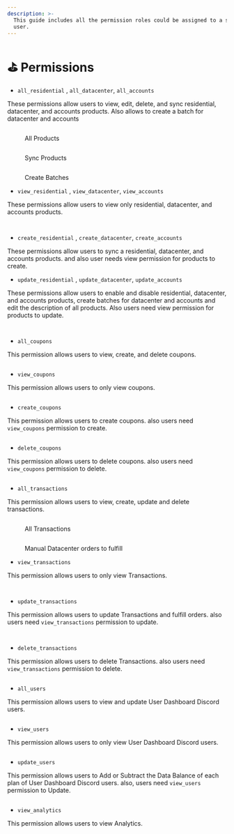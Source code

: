 ```yaml
---
description: >-
  This guide includes all the permission roles could be assigned to a sub admin
  user.
---
```


# ⛳ Permissions

* `all_residential` , `all_datacenter`, `all_accounts`

These permissions allow users to view, edit, delete, and sync residential, datacenter, and accounts products. Also allows to create a batch for datacenter and accounts

<figure><img src="../../.gitbook/assets/1 (15).png" alt=""><figcaption><p>All Products</p></figcaption></figure>

<figure><img src="../../.gitbook/assets/1 (15).png" alt=""><figcaption><p>Sync Products</p></figcaption></figure>

<figure><img src="../../.gitbook/assets/3 (8).png" alt=""><figcaption><p>Create Batches</p></figcaption></figure>

* `view_residential` , `view_datacenter`, `view_accounts`

These permissions allow users to view only residential, datacenter, and accounts products.

<figure><img src="../../.gitbook/assets/4 (8).png" alt=""><figcaption></figcaption></figure>

<figure><img src="../../.gitbook/assets/5 (9).png" alt=""><figcaption></figcaption></figure>

* `create_residential` , `create_datacenter`, `create_accounts`

These permissions allow users to sync a residential, datacenter, and accounts products. and also user needs view permission for products to create.

* `update_residential` , `update_datacenter`, `update_accounts`

These permissions allow users to enable and disable residential, datacenter, and accounts products, create batches for datacenter and accounts and edit the description of all products. Also users need view permission for products to update.

<figure><img src="../../.gitbook/assets/6 (8).png" alt=""><figcaption></figcaption></figure>

<figure><img src="../../.gitbook/assets/7 (4).png" alt=""><figcaption></figcaption></figure>

* `all_coupons`

This permission allows users to view, create, and delete coupons.

<figure><img src="../../.gitbook/assets/8 (4).png" alt=""><figcaption></figcaption></figure>

* `view_coupons`

This permission allows users to only view coupons.

<figure><img src="../../.gitbook/assets/9 (1).png" alt=""><figcaption></figcaption></figure>

* `create_coupons`

This permission allows users to create coupons. also users need `view_coupons` permission to create.

<figure><img src="../../.gitbook/assets/10 (1).png" alt=""><figcaption></figcaption></figure>

* `delete_coupons`

This permission allows users to delete coupons. also users need `view_coupons` permission to delete.

<figure><img src="../../.gitbook/assets/11 (1).png" alt=""><figcaption></figcaption></figure>

* `all_transactions`

This permission allows users to view, create, update and delete transactions.

<figure><img src="../../.gitbook/assets/12.png" alt=""><figcaption><p>All Transactions</p></figcaption></figure>

<figure><img src="../../.gitbook/assets/13.png" alt=""><figcaption><p>Manual Datacenter orders to fulfill</p></figcaption></figure>

* `view_transactions`

This permission allows users to only view Transactions.

<figure><img src="../../.gitbook/assets/14.png" alt=""><figcaption></figcaption></figure>

<figure><img src="../../.gitbook/assets/15.png" alt=""><figcaption></figcaption></figure>

* `update_transactions`

This permission allows users to update Transactions and fulfill orders. also users need `view_transactions` permission to update.

<figure><img src="../../.gitbook/assets/16.png" alt=""><figcaption></figcaption></figure>

<figure><img src="../../.gitbook/assets/17.png" alt=""><figcaption></figcaption></figure>

* `delete_transactions`

This permission allows users to delete Transactions. also users need `view_transactions` permission to delete.

<figure><img src="../../.gitbook/assets/18 (1).png" alt=""><figcaption></figcaption></figure>

* `all_users`

This permission allows users to view and update User Dashboard Discord users.

<figure><img src="../../.gitbook/assets/19.png" alt=""><figcaption></figcaption></figure>

* `view_users`

This permission allows users to only view User Dashboard Discord users.

<figure><img src="../../.gitbook/assets/20.png" alt=""><figcaption></figcaption></figure>

* `update_users`

This permission allows users to Add or Subtract the Data Balance of each plan of User Dashboard Discord users. also, users need `view_users` permission to Update.

<figure><img src="../../.gitbook/assets/21.png" alt=""><figcaption></figcaption></figure>

* `view_analytics`

This permission allows users to view Analytics.

<figure><img src="../../.gitbook/assets/22.png" alt=""><figcaption></figcaption></figure>
